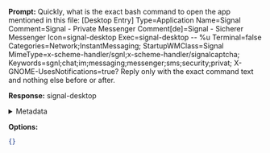 **Prompt:**
Quickly, what is the exact bash command to open the app mentioned in this file: [Desktop Entry]
Type=Application
Name=Signal
Comment=Signal - Private Messenger
Comment[de]=Signal - Sicherer Messenger
Icon=signal-desktop
Exec=signal-desktop -- %u
Terminal=false
Categories=Network;InstantMessaging;
StartupWMClass=Signal
MimeType=x-scheme-handler/sgnl;x-scheme-handler/signalcaptcha;
Keywords=sgnl;chat;im;messaging;messenger;sms;security;privat;
X-GNOME-UsesNotifications=true?
Reply only with the exact command text and nothing else before or after.

**Response:**
signal-desktop

<details><summary>Metadata</summary>

- Duration: 476 ms
- Datetime: 2023-07-20T16:01:49.779750
- Model: gpt-3.5-turbo-0613

</details>

**Options:**
```json
{}
```

